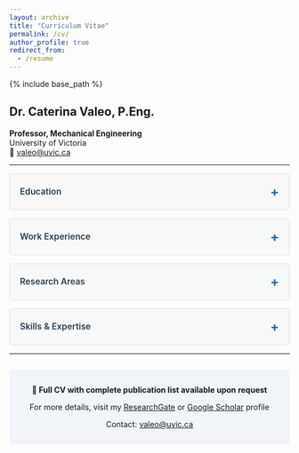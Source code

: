 ```yaml
---
layout: archive
title: "Curriculum Vitae"
permalink: /cv/
author_profile: true
redirect_from:
  - /resume
---
```


{% include base_path %}

<style>
/* Collapsible section styles using details/summary */
details {
  background-color: #f8f9fa;
  border-radius: 5px;
  margin: 15px 0;
  padding: 0;
  border: 1px solid #dee2e6;
}

summary {
  cursor: pointer;
  padding: 18px;
  font-size: 1.1em;
  font-weight: 600;
  color: #2c3e50;
  user-select: none;
  list-style: none;
  display: flex;
  justify-content: space-between;
  align-items: center;
}

summary::-webkit-details-marker {
  display: none;
}

summary:hover {
  background-color: #e9ecef;
  border-radius: 5px;
}

summary:after {
  content: '+';
  font-size: 1.5em;
  font-weight: bold;
  color: #1a6ba8;
  transition: transform 0.3s ease;
}

details[open] summary:after {
  content: '−';
}

details[open] summary {
  border-bottom: 2px solid #1a6ba8;
  margin-bottom: 15px;
}

.cv-content-inner {
  padding: 0 18px 18px 18px;
}

.cv-item {
  margin-bottom: 1.2em;
  line-height: 1.6;
}

.cv-year {
  font-weight: 600;
  color: #1a6ba8;
}

.cv-content-inner h3 {
  color: #1a6ba8;
  margin-top: 1em;
  margin-bottom: 0.5em;
  font-size: 1.1em;
}

.cv-content-inner ul {
  margin-left: 1.5em;
}

.cv-content-inner li {
  margin-bottom: 0.5em;
}

/* Dark mode */
@media (prefers-color-scheme: dark) {
  details {
    background-color: rgba(255,255,255,0.05);
    border-color: rgba(255,255,255,0.1);
  }
  
  summary {
    color: #ffffff;
  }
  
  summary:hover {
    background-color: rgba(255,255,255,0.1);
  }
  
  summary:after {
    color: #ffffff;
  }
  
  details[open] summary {
    border-bottom-color: #ffffff;
  }
  
  .cv-year,
  .cv-content-inner h3 {
    color: #ffffff;
  }
}
</style>

## Dr. Caterina Valeo, P.Eng.

**Professor, Mechanical Engineering**  
University of Victoria  
📧 valeo@uvic.ca

---

<details>
<summary>Education</summary>
<div class="cv-content-inner">
  <div class="cv-item">
    <span class="cv-year">1998</span> • <strong>Ph.D.</strong> in Civil Engineering, McMaster University
  </div>
  <div class="cv-item">
    <span class="cv-year">1994</span> • <strong>M.Eng. (Thesis)</strong> in Civil Engineering, McMaster University
  </div>
  <div class="cv-item">
    <span class="cv-year">1992</span> • <strong>B.A.Sc.</strong> in Civil Engineering, University of Toronto
  </div>
  <div class="cv-item">
    <span class="cv-year">1990</span> • <strong>B.Sc.</strong> in Physics, University of Toronto
  </div>
</div>
</details>

<details>
<summary>Work Experience</summary>
<div class="cv-content-inner">
  <div class="cv-item">
    <span class="cv-year">July 2015 - Present</span><br>
    <strong>Professor</strong>, Mechanical Engineering, University of Victoria<br>
    <em>Research focus: Environmental Informatics and Urban Water Resources Engineering</em>
  </div>
  <div class="cv-item">
    <span class="cv-year">December 2011 - Present</span><br>
    <strong>Adjunct Professor</strong>, Civil Engineering, University of Calgary
  </div>
  <div class="cv-item">
    <span class="cv-year">October 2011 - June 2015</span><br>
    <strong>Associate Professor</strong>, Mechanical Engineering, University of Victoria
  </div>
  <div class="cv-item">
    <span class="cv-year">July 2010 - September 2011</span><br>
    <strong>Professor</strong>, Civil Engineering, University of Calgary
  </div>
  <div class="cv-item">
    <span class="cv-year">2007 - July 2010</span><br>
    <strong>Associate Professor</strong>, Civil Engineering, University of Calgary
  </div>
  <div class="cv-item">
    <span class="cv-year">2003 - 2007</span><br>
    <strong>Associate Professor</strong>, Geomatics Engineering, University of Calgary
  </div>
  <div class="cv-item">
    <span class="cv-year">2000 - 2003</span><br>
    <strong>Assistant Professor</strong>, Geomatics Engineering, University of Calgary
  </div>
  <div class="cv-item">
    <span class="cv-year">1998 - 2000</span><br>
    <strong>Assistant Professor</strong>, Civil and Geological Engineering, University of Manitoba
  </div>
</div>
</details>

<details>
<summary>Research Areas</summary>
<div class="cv-content-inner">
  <h3>🌊 Sustainable Development of Urban Water Resources</h3>
  <ul>
    <li>Low impact development (permeable pavements, bioretention cells)</li>
    <li>Stormwater management in Canadian climates</li>
    <li>Urban hydrology modeling</li>
  </ul>

  <h3>💧 Water Quality Modelling</h3>
  <ul>
    <li>Well water contamination assessment</li>
    <li>River and nearshore water quality</li>
    <li>Microbial contamination in water bodies</li>
  </ul>

  <h3>🛰️ Geomatics Technology</h3>
  <ul>
    <li>Remote sensing applications</li>
    <li>GIS tools for environmental modeling</li>
    <li>Snow cover and forest regeneration modeling</li>
  </ul>
</div>
</details>

<details>
<summary>Skills & Expertise</summary>
<div class="cv-content-inner">
  <ul>
    <li>Environmental Informatics</li>
    <li>Hydrological Modeling</li>
    <li>Water Resources Engineering</li>
    <li>Remote Sensing & GIS</li>
    <li>Computational Fluid Dynamics</li>
  </ul>
</div>
</details>

---

<div style="text-align: center; margin-top: 2em; padding: 1em; background: rgba(26, 107, 168, 0.05); border-radius: 5px;">
  <p><strong>📄 Full CV with complete publication list available upon request</strong></p>
  <p>For more details, visit my <a href="https://www.researchgate.net/profile/Caterina_Valeo">ResearchGate</a> or <a href="https://scholar.google.com/citations?user=eKd8-iEAAAAJ">Google Scholar</a> profile</p>
  <p>Contact: <a href="mailto:valeo@uvic.ca">valeo@uvic.ca</a></p>
</div>

